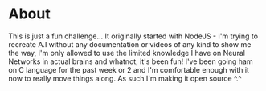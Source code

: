 # About
This is just a fun challenge... It originally started with NodeJS - I'm trying to recreate A.I without any documentation or videos of any kind to show me the way, I'm only allowed to use the limited knowledge I have on Neural Networks in actual brains and whatnot, it's been fun! I've been going ham on C language for the past week or 2 and I'm comfortable enough with it now to really move things along. As such I'm making it open source ^.^